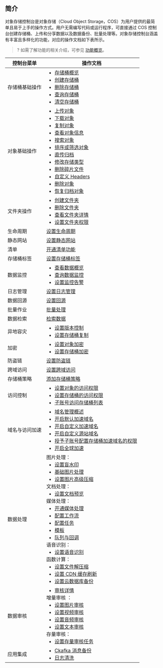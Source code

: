 ## 简介

对象存储控制台是对象存储（Cloud Object Storage，COS）为用户提供的最简单且易于上手的操作方式。用户无需编写代码或运行程序，可直接通过 COS 控制台创建存储桶、上传和分享数据以及数据备份、批量处理等。对象存储控制台涵盖有丰富且多样化的功能，对应的操作文档如下表所示。

>? 如需了解功能的相关介绍，可参见 [功能概览](https://cloud.tencent.com/document/product/436/8186)。
>

| 控制台菜单     | 操作文档                                                     |
| -------------- | ------------------------------------------------------------ |
| 存储桶基础操作 | <ul  style="margin: 0;"><li>[存储桶概览](https://cloud.tencent.com/document/product/436/48921)</li><li>[创建存储桶](https://cloud.tencent.com/document/product/436/13309)</li><li>[删除存储桶](https://cloud.tencent.com/document/product/436/32433)</li><li>[查询存储桶](https://cloud.tencent.com/document/product/436/13313)</li><li>[清空存储桶](https://cloud.tencent.com/document/product/436/35247)</li></ul> |
| 对象基础操作   | <ul  style="margin: 0;"><li>[上传对象](https://cloud.tencent.com/document/product/436/13321)</li><li>[下载对象](https://cloud.tencent.com/document/product/436/13322)</li><li>[复制对象](https://cloud.tencent.com/document/product/436/39849)</li><li>[查看对象信息](https://cloud.tencent.com/document/product/436/13326)</li><li>[搜索对象](https://cloud.tencent.com/document/product/436/13325)</li><li>[排序或筛选对象](https://cloud.tencent.com/document/product/436/52661)</li><li>[直传归档](https://cloud.tencent.com/document/product/436/34338)</li><li>[修改存储类型](https://cloud.tencent.com/document/product/436/33492)</li><li>[删除碎片文件](https://cloud.tencent.com/document/product/436/17313)</li><li>[自定义 Headers](https://cloud.tencent.com/document/product/436/13361)</li><li>[删除对象](https://cloud.tencent.com/document/product/436/13323)</li><li>[恢复归档对象](https://cloud.tencent.com/document/product/436/32430)</li></ul> |
| 文件夹操作     | <ul  style="margin: 0;"><li>[创建文件夹](https://cloud.tencent.com/document/product/436/13329)</li><li>[删除文件夹](https://cloud.tencent.com/document/product/436/13330)</li><li>[查看文件夹详情](https://cloud.tencent.com/document/product/436/35185)</li><li>[设置文件夹权限](https://cloud.tencent.com/document/product/436/39298)</li></ul> |
| 生命周期       | [设置生命周期](https://cloud.tencent.com/document/product/436/14605) |
| 静态网站       | [设置静态网站](https://cloud.tencent.com/document/product/436/14984) |
| 清单           | [开通清单功能](https://cloud.tencent.com/document/product/436/33702) |
| 存储桶标签     | [设置存储桶标签](https://cloud.tencent.com/document/product/436/34830) |
| 数据监控       |  <ul  style="margin: 0;"><li>[查看数据概览](https://cloud.tencent.com/document/product/436/45032) </li><li>[查询数据监控](https://cloud.tencent.com/document/product/436/13332)</li><li>[设置监控告警](https://cloud.tencent.com/document/product/436/51173)</li></ul> |
| 日志管理       | [设置日志管理](https://cloud.tencent.com/document/product/436/17040) |
| 数据回源       | [设置回源](https://cloud.tencent.com/document/product/436/13310) |
| 批量作业       | [批量处理](https://cloud.tencent.com/document/product/436/38605) |
| 数据检索       | [检索数据](https://cloud.tencent.com/document/product/436/37642) |
| 异地容灾       |  <ul  style="margin: 0;"><li>[设置版本控制](https://cloud.tencent.com/document/product/436/19881) </li><li>[设置存储桶复制](https://cloud.tencent.com/document/product/436/19235) </li></ul>|
| 加密           |  <ul  style="margin: 0;"><li>[设置对象加密](https://cloud.tencent.com/document/product/436/33366) </li><li>[设置存储桶加密](https://cloud.tencent.com/document/product/436/40116)</li></ul> |
| 防盗链         | [设置防盗链](https://cloud.tencent.com/document/product/436/13319) |
| 跨域访问       | [设置跨域访问](https://cloud.tencent.com/document/product/436/13318) |
| 存储桶策略     | [添加存储桶策略](https://cloud.tencent.com/document/product/436/33369) |
| 访问控制       |  <ul  style="margin: 0;"><li>[设置对象的访问权限](https://cloud.tencent.com/document/product/436/13327)</li><li>[设置存储桶的访问权限](https://cloud.tencent.com/document/product/436/13315)</li><li>[子账号访问存储桶列表](https://cloud.tencent.com/document/product/436/17061)</li></ul> |
| 域名与访问加速 |  <ul  style="margin: 0;"><li>[域名管理概述](https://cloud.tencent.com/document/product/436/18424)</li><li>[开启默认加速域名](https://cloud.tencent.com/document/product/436/36636)</li><li>[开启自定义加速域名](https://cloud.tencent.com/document/product/436/36637)</li><li>[开启自定义源站域名](https://cloud.tencent.com/document/product/436/36638)</li><li>[授予子账号配置存储桶加速域名的权限](https://cloud.tencent.com/document/product/436/36639)</li><li>[开启全球加速](https://cloud.tencent.com/document/product/436/38864)</li></ul> |
| 数据处理       | 图片处理：<ul  style="margin: 0;"><li>[设置盲水印](https://cloud.tencent.com/document/product/436/46780)</li><li>[基础图片处理](https://cloud.tencent.com/document/product/436/42214) </li><li>[设置图片高级压缩](https://cloud.tencent.com/document/product/436/48981)</li></ul>文档处理：<ul  style="margin: 0;"><li>[设置文档预览](https://cloud.tencent.com/document/product/436/45905)</li></ul>媒体处理：<ul  style="margin: 0;"><li>[开通媒体处理](https://cloud.tencent.com/document/product/436/48985)</li><li>[配置工作流](https://cloud.tencent.com/document/product/436/53967)</li><li>[配置任务](https://cloud.tencent.com/document/product/436/53968)</li><li>[模板](https://cloud.tencent.com/document/product/436/53969)</li><li>[队列与回调](https://cloud.tencent.com/document/product/436/53970)</li></ul>语音识别：<ul  style="margin: 0;"><li>[设置语音识别](https://cloud.tencent.com/document/product/436/47587)</li></ul>函数计算：<ul  style="margin: 0;"><li>[设置文件解压缩](https://cloud.tencent.com/document/product/436/42893)</li><li>[设置 CDN 缓存刷新](https://cloud.tencent.com/document/product/436/45597)</li><li>[设置云数据库备份](https://cloud.tencent.com/document/product/436/52705)</li></ul> |
|  数据审核   |      <ul  style="margin: 0;"><li>[审核详情](https://cloud.tencent.com/document/product/436/54403)</li></ul>增量审核 ：<ul  style="margin: 0;"><li>[设置图片审核](https://cloud.tencent.com/document/product/436/45433) </li><li>[设置视频审核](https://cloud.tencent.com/document/product/436/47297)</li><li>[设置音频审核](https://cloud.tencent.com/document/product/436/48983)</li><li>[设置文本审核](https://cloud.tencent.com/document/product/436/54404)   </li></ul>存量审核：<ul  style="margin: 0;"><li>[设置存量审核任务](https://cloud.tencent.com/document/product/436/54405)</li></ul>       | 
|   应用集成  |    <ul  style="margin: 0;"><li>[Ckafka 消息备份](https://cloud.tencent.com/document/product/436/54233)</li><li>[日志清洗](https://cloud.tencent.com/document/product/436/54234)</li></ul>    |  

